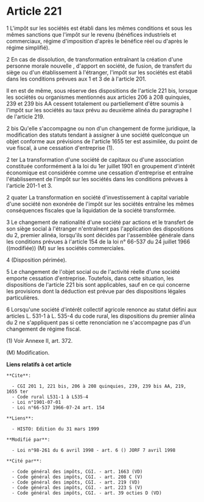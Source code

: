 # Article 221

1 L'impôt sur les sociétés est établi dans les mêmes conditions et sous les mêmes sanctions que l'impôt sur le revenu
(bénéfices industriels et commerciaux, régime d'imposition d'après le bénéfice réel ou d'après le régime simplifié).

2 En cas de dissolution, de transformation entraînant la création d'une personne morale nouvelle , d'apport en société, de
fusion, de transfert du siège ou d'un établissement à l'étranger, l'impôt sur les sociétés est établi dans les conditions
prévues aux 1 et 3 de à l'article 201.

Il en est de même, sous réserve des dispositions de l'article 221 bis, lorsque les sociétés ou organismes mentionnés aux
articles 206 à 208 quinquies, 239 et 239 bis AA cessent totalement ou partiellement d'être soumis à l'impôt sur les sociétés
au taux prévu au deuxième alinéa du paragraphe I de l'article 219.

2 bis Qu'elle s'accompagne ou non d'un changement de forme juridique, la modification des statuts tendant à assigner à une
société quelconque un objet conforme aux prévisions de l'article 1655 ter est assimilée, du point de vue fiscal, à une
cessation d'entreprise (1).

2 ter La transformation d'une société de capitaux ou d'une association constituée conformément à la loi du 1er juillet 1901
en groupement d'intérêt économique est considérée comme une cessation d'entreprise et entraîne l'établissement de l'impôt sur
les sociétés dans les conditions prévues à l'article 201-1 et 3.

2 quater La transformation en société d'investissement à capital variable d'une société non exonérée de l'impôt sur les
sociétés entraîne les mêmes conséquences fiscales que la liquidation de la société transformée.

3 Le changement de nationalité d'une société par actions et le transfert de son siège social à l'étranger n'entraînent pas
l'application des dispositions du 2, premier alinéa, lorsqu'ils sont décidés par l'assemblée générale dans les conditions
prévues à l'article 154 de la loi n° 66-537 du 24 juillet 1966 ((modifiée)) (M) sur les sociétés commerciales.

4 (Disposition périmée).

5 Le changement de l'objet social ou de l'activité réelle d'une société emporte cessation d'entreprise. Toutefois, dans cette
situation, les dispositions de l'article 221 bis sont applicables, sauf en ce qui concerne les provisions dont la déduction
est prévue par des dispositions légales particulières.

6 Lorsqu'une société d'intérêt collectif agricole renonce au statut défini aux articles L. 531-1 à L. 535-4 du code rural,
les dispositions du premier alinéa du 2 ne s'appliquent pas si cette renonciation ne s'accompagne pas d'un changement de
régime fiscal.

(1) Voir Annexe II, art. 372.

(M) Modification.

**Liens relatifs à cet article**

	**Cite**:

	  - CGI 201 1, 221 bis, 206 à 208 quinquies, 239, 239 bis AA, 219, 1655 ter
	  - Code rural L531-1 à L535-4
	  - Loi n°1901-07-01
	  - Loi n°66-537 1966-07-24 art. 154

	**Liens**:

	  - HISTO: Edition du 31 mars 1999

	**Modifié par**:

	  - Loi n°98-261 du 6 avril 1998 - art. 6 () JORF 7 avril 1998

	**Cité par**:

	  - Code général des impôts, CGI. - art. 1663 (VD)
	  - Code général des impôts, CGI. - art. 208 C (V)
	  - Code général des impôts, CGI. - art. 219 (VD)
	  - Code général des impôts, CGI. - art. 223 S (V)
	  - Code général des impôts, CGI. - art. 39 octies D (VD)
